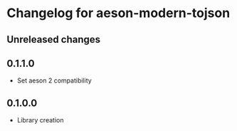 # Changelog for aeson-modern-tojson

## Unreleased changes

## 0.1.1.0
 * Set aeson 2 compatibility

## 0.1.0.0
 * Library creation
